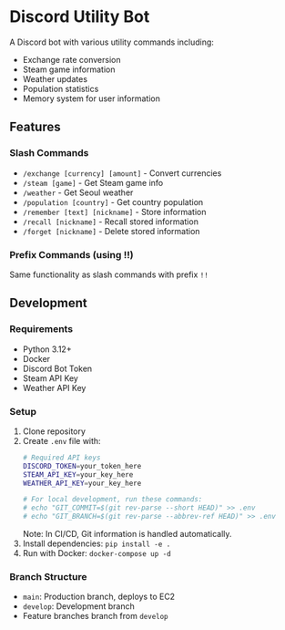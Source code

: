 # Discord Utility Bot

A Discord bot with various utility commands including:
- Exchange rate conversion
- Steam game information
- Weather updates
- Population statistics
- Memory system for user information

## Features

### Slash Commands
- `/exchange [currency] [amount]` - Convert currencies
- `/steam [game]` - Get Steam game info
- `/weather` - Get Seoul weather
- `/population [country]` - Get country population
- `/remember [text] [nickname]` - Store information
- `/recall [nickname]` - Recall stored information
- `/forget [nickname]` - Delete stored information

### Prefix Commands (using !!)
Same functionality as slash commands with prefix `!!`

## Development

### Requirements
- Python 3.12+
- Docker
- Discord Bot Token
- Steam API Key
- Weather API Key

### Setup
1. Clone repository
2. Create `.env` file with:
   ```bash
   # Required API keys
   DISCORD_TOKEN=your_token_here
   STEAM_API_KEY=your_key_here
   WEATHER_API_KEY=your_key_here
   
   # For local development, run these commands:
   # echo "GIT_COMMIT=$(git rev-parse --short HEAD)" >> .env
   # echo "GIT_BRANCH=$(git rev-parse --abbrev-ref HEAD)" >> .env
   ```
   Note: In CI/CD, Git information is handled automatically.
3. Install dependencies: `pip install -e .`
4. Run with Docker: `docker-compose up -d`

### Branch Structure
- `main`: Production branch, deploys to EC2
- `develop`: Development branch
- Feature branches branch from `develop`
